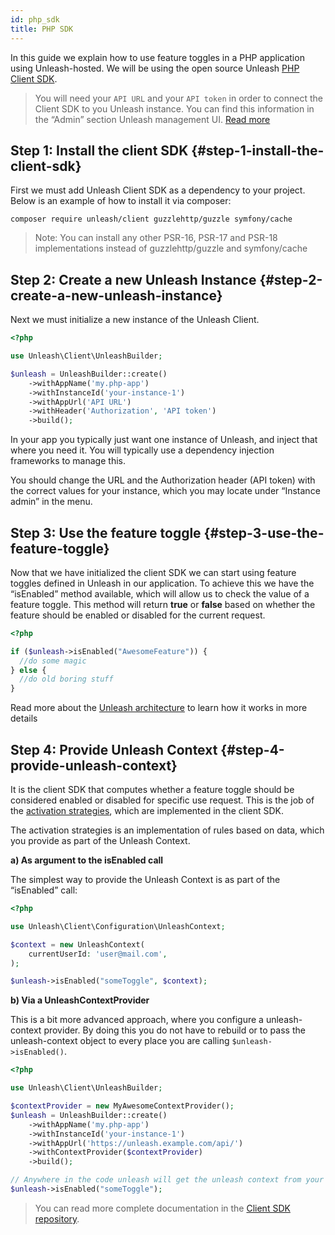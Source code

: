 ```yaml
---
id: php_sdk
title: PHP SDK
---
```


In this guide we explain how to use feature toggles in a PHP application using Unleash-hosted. We will be using the open source Unleash [PHP Client SDK](https://github.com/Unleash/unleash-client-php).

> You will need your `API URL` and your `API token` in order to connect the Client SDK to you Unleash instance. You can find this information in the “Admin” section Unleash management UI. [Read more](../user_guide/api-token)

## Step 1: Install the client SDK {#step-1-install-the-client-sdk}

First we must add Unleash Client SDK as a dependency to your project. Below is an example of how to install it via composer:

```shell
composer require unleash/client guzzlehttp/guzzle symfony/cache
```

> Note: You can install any other PSR-16, PSR-17 and PSR-18 implementations instead of guzzlehttp/guzzle and symfony/cache

## Step 2: Create a new Unleash Instance {#step-2-create-a-new-unleash-instance}

Next we must initialize a new instance of the Unleash Client.

```php
<?php

use Unleash\Client\UnleashBuilder;

$unleash = UnleashBuilder::create()
    ->withAppName('my.php-app')
    ->withInstanceId('your-instance-1')
    ->withAppUrl('API URL')
    ->withHeader('Authorization', 'API token')
    ->build();
```

In your app you typically just want one instance of Unleash, and inject that where you need it. You will typically use a dependency injection frameworks to manage this.

You should change the URL and the Authorization header (API token) with the correct values for your instance, which you may locate under “Instance admin” in the menu.

## Step 3: Use the feature toggle {#step-3-use-the-feature-toggle}

Now that we have initialized the client SDK we can start using feature toggles defined in Unleash in our application. To achieve this we have the “isEnabled” method available, which will allow us to check the value of a feature toggle. This method will return **true** or **false** based on whether the feature should be enabled or disabled for the current request.

```php
<?php

if ($unleash->isEnabled("AwesomeFeature")) {
  //do some magic
} else {
  //do old boring stuff
}
```

Read more about the [Unleash architecture](https://www.unleash-hosted.com/articles/our-unique-architecture) to learn how it works in more details

## Step 4: Provide Unleash Context {#step-4-provide-unleash-context}

It is the client SDK that computes whether a feature toggle should be considered enabled or disabled for specific use request. This is the job of the [activation strategies](../user_guide/activation-strategies.md), which are implemented in the client SDK.

The activation strategies is an implementation of rules based on data, which you provide as part of the Unleash Context.

**a) As argument to the isEnabled call**

The simplest way to provide the Unleash Context is as part of the “isEnabled” call:

```php
<?php

use Unleash\Client\Configuration\UnleashContext;

$context = new UnleashContext(
    currentUserId: 'user@mail.com',
);

$unleash->isEnabled("someToggle", $context);
```


**b) Via a UnleashContextProvider**

This is a bit more advanced approach, where you configure a unleash-context provider. By doing this you do not have to rebuild or to pass the unleash-context object to every place you are calling `$unleash->isEnabled()`.

```php
<?php

use Unleash\Client\UnleashBuilder;

$contextProvider = new MyAwesomeContextProvider();
$unleash = UnleashBuilder::create()
    ->withAppName('my.php-app')
    ->withInstanceId('your-instance-1')
    ->withAppUrl('https://unleash.example.com/api/')
    ->withContextProvider($contextProvider)
    ->build();

// Anywhere in the code unleash will get the unleash context from your registered provider.
$unleash->isEnabled("someToggle");
```

> You can read more complete documentation in the [Client SDK repository](https://github.com/Unleash/unleash-client-php).

